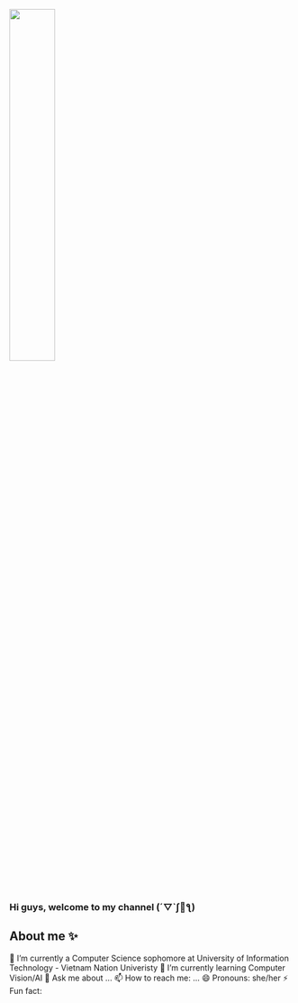 <a href=#><img width="40%" height="auto" src="https://i.imgur.com/wHuyaZx.png" height="175px"/></a>

### Hi guys, welcome to my channel (´▽`ʃ💙ƪ)


## About me ✨

🔭 I’m currently a Computer Science sophomore at University of Information Technology - Vietnam Nation Univeristy
🌱 I’m currently learning Computer Vision/AI
💬 Ask me about ...
📫 How to reach me: ...
😄 Pronouns: she/her
⚡ Fun fact: 
